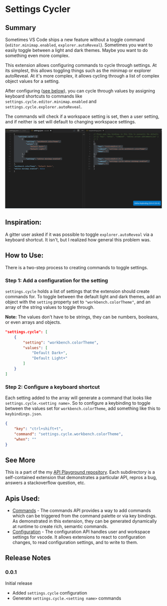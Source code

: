 # Settings Cycler

## Summary
Sometimes VS Code ships a new feature without a toggle command (`editor.minimap.enabled`, `explorer.autoReveal`). Sometimes you want to easily toggle between a light and dark themes. Maybe you want to do something even more complex.

This extension allows configuring commands to cycle through settings. At its simplest, this allows toggling things such as the minimap or explorer autoReveal. At it's more complex, it allows cycling through a list of complex object values for a setting.

After configuring ([see below](#how-to-use)), you can cycle through values by assigning keyboard shortcuts to commands like `settings.cycle.editor.minimap.enabled` and `settings.cycle.explorer.autoReveal`.

The commands will check if a workspace setting is set, then a user setting, and if neither is set will default to changing workspace settings.

![Demo](images/demo.gif)

## Inspiration:
A gitter user asked if it was possible to toggle `explorer.autoReveal` via a keyboard shortcut. It isn't, but I realized how general this problem was.

## How to Use:
There is a two-step process to creating commands to toggle settings.

### Step 1: Add a configuration for the setting
`settings.cycle` holds a list of settings that the extension should create commands for. To toggle between the default light and dark themes, add an object with the `setting` property set to `"workbench.colorTheme"`, and an array of the string values to toggle through.

__Note:__ The values don't have to be strings, they can be numbers, booleans, or even arrays and objects.

```json
"settings.cycle": [
    {
        "setting": "workbench.colorTheme",
        "values": [
            "Default Dark+",
            "Default Light+"
        ]
    }
]
```

### Step 2: Configure a keyboard shortcut

Each setting added to the array will generate a command that looks like `settings.cycle.<setting name>`. So to configure a keybinding to toggle between the values set for `workbench.colorTheme`, add something like this to `keybindings.json`.

```json
{
    "key": "ctrl+shift+t",
    "command": "settings.cycle.workbench.colorTheme",
    "when": ""
}
```

## See More

This is a part of the my [API Playground repository](https://www.github.com/hoovercj/vscode-api-playground). Each subdirectory is a self-contained extension that demonstrates a particular API, repros a bug, answers a stackoverflow question, etc.

## Apis Used:
* [Commands](https://code.visualstudio.com/docs/extensionAPI/vscode-api#_commands) - The commands API provides a way to add commands which can be triggered from the command palette or via key bindings. As demonstrated in this extension, they can be generated dynamically at runtime to create rich, semantic commands.
* [Configuration](https://code.visualstudio.com/docs/extensionAPI/vscode-api#WorkspaceConfiguration) - The configuration API handles user and workspace settings for vscode. It allows extensions to react to configuration changes, to read configuration settings, and to write to them.

## Release Notes

### 0.0.1
Initial release
* Added `settings.cycle` configuration
* Generate `settings.cycle.<setting name>` commands